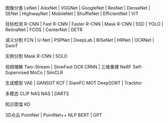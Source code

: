 图像分类 LeNet | AlexNet | VGGNet | GoogleNet | ResNet | DenseNet | SENet | HighwayNet | MobileNet | ShuffleNet | EfficientNet | ViT

目标检测 R-CNN | Fast R-CNN | Faster R-CNN | Mask R-CNN | SSD | YOLO | RetinaNet | FCOS | CenterNet | DETR

语义分割 FCN | U-Net | PSPNet | DeepLab | BiSeNet | HRNet | OCRNet | SwinT


实例分割 Mask R-CNN | SOLO  

视频理解 Two-Stream | SlowFast  OCR CRNN
 | 
三维重建 NeRF  Self-Supervised MoCo | SimCLR  

生成模型 VAE | GANSOT KCF | SiamFC  MOT DeepSORT | Tracktor  

多模态 CLIP  NAS NAS | DARTS

知识蒸馏 KD  

3D点云 PointNet | PointNet++  NLP BERT | GPT
